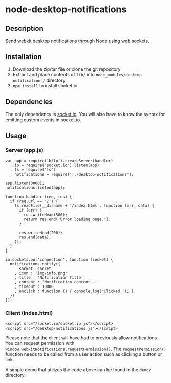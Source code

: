 # node-desktop-notifications

## Description
Send webkit desktop notifications through Node using web sockets.

## Installation

1. Download the zip/tar file or clone the git repository
2. Extract and place contents of `lib/` into `node_modules/desktop-notifications/` directory.
3. `npm install` to install socket.io

## Dependencies
The only dependency is [socket.io][1]. You will also have to know the syntax for emitting custom events in socket.io.

## Usage
### Server (app.js)
    var app = require('http').createServer(handler)
      , io = require('socket.io').listen(app)
      , fs = require('fs')
      , notifications = require('../desktop-notifications');

    app.listen(3000);
    notifications.listen(app);

    function handler (req, res) {
      if (req.url == '/') {
        fs.readFile(__dirname + '/index.html', function (err, data) {
          if (err) {
            res.writeHead(500);
            return res.end('Error loading page.');
          }

          res.writeHead(200);
          res.end(data);
        });
      }
    }

    io.sockets.on('connection', function (socket) {
      notifications.notify({
          socket: socket
        , icon : 'img/info.png'
        , title : 'Notification Title'
        , content : 'Notification content...'
        , timeout : 10000
        , onclick : function () { console.log('Clicked.'); }
      })
    });

### Client (index.html)
    <script src="/socket.io/socket.io.js"></script>
    <script src="/desktop-notifications.js"></script>

Please note that the client will have had to previously allow notifications. You can request permission with `window.webkitNotifications.requestPermission()`. The `requestPermission()` function needs to be called from a user action such as clicking a button or link.

A simple demo that utilizes the code above can be found in the `demo/` directory.

[1]: http://socket.io/

